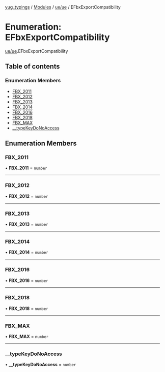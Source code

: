 [yug_typings](../README.md) / [Modules](../modules.md) / [ue/ue](../modules/ue_ue.md) / EFbxExportCompatibility

# Enumeration: EFbxExportCompatibility

[ue/ue](../modules/ue_ue.md).EFbxExportCompatibility

## Table of contents

### Enumeration Members

- [FBX\_2011](ue_ue.EFbxExportCompatibility.md#fbx_2011)
- [FBX\_2012](ue_ue.EFbxExportCompatibility.md#fbx_2012)
- [FBX\_2013](ue_ue.EFbxExportCompatibility.md#fbx_2013)
- [FBX\_2014](ue_ue.EFbxExportCompatibility.md#fbx_2014)
- [FBX\_2016](ue_ue.EFbxExportCompatibility.md#fbx_2016)
- [FBX\_2018](ue_ue.EFbxExportCompatibility.md#fbx_2018)
- [FBX\_MAX](ue_ue.EFbxExportCompatibility.md#fbx_max)
- [\_\_typeKeyDoNoAccess](ue_ue.EFbxExportCompatibility.md#__typekeydonoaccess)

## Enumeration Members

### FBX\_2011

• **FBX\_2011** = `number`

___

### FBX\_2012

• **FBX\_2012** = `number`

___

### FBX\_2013

• **FBX\_2013** = `number`

___

### FBX\_2014

• **FBX\_2014** = `number`

___

### FBX\_2016

• **FBX\_2016** = `number`

___

### FBX\_2018

• **FBX\_2018** = `number`

___

### FBX\_MAX

• **FBX\_MAX** = `number`

___

### \_\_typeKeyDoNoAccess

• **\_\_typeKeyDoNoAccess** = `number`
